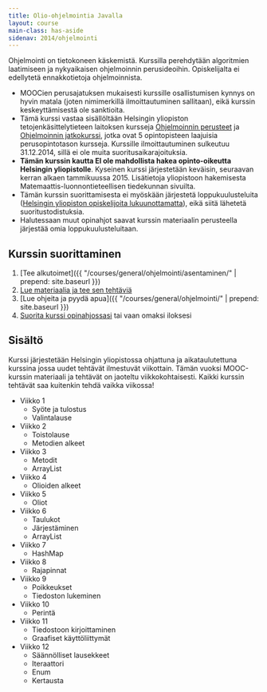 ```yaml
---
title: Olio-ohjelmointia Javalla
layout: course
main-class: has-aside
sidenav: 2014/ohjelmointi
---
```

Ohjelmointi on tietokoneen käskemistä. Kurssilla perehdytään algoritmien laatimiseen ja nykyaikaisen ohjelmoinnin perusideoihin. Opiskelijalta ei edellytetä ennakkotietoja ohjelmoinnista.

- MOOCien perusajatuksen mukaisesti kurssille osallistumisen kynnys on hyvin matala (joten nimimerkillä ilmoittautuminen sallitaan), eikä kurssin keskeyttämisestä ole sanktioita. 
- Tämä kurssi vastaa sisällöltään Helsingin yliopiston tetojenkäsittelytieteen laitoksen kursseja [Ohjelmoinnin perusteet](http://www.cs.helsinki.fi/courses/581325/) ja [Ohjelmoinnin jatkokurssi](http://www.cs.helsinki.fi/courses/582103/), jotka ovat 5 opintopisteen laajuisia perusopintotason kursseja. Kurssille ilmoittautuminen sulkeutuu 31.12.2014, sillä ei ole muita suoritusaikarajoituksia.
- **Tämän kurssin kautta EI ole mahdollista hakea opinto-oikeutta Helsingin yliopistolle**. Kyseinen kurssi järjestetään keväisin, seuraavan kerran alkaen tammikuussa 2015. Lisätietoja yliopistoon hakemisesta Matemaattis-luonnontieteellisen tiedekunnan sivuilta.
- Tämän kurssin suorittamisesta ei myöskään järjestetä loppukuulusteluita ([Helsingin yliopiston opiskelijoita lukuunottamatta](hy-opiskelijoille.html)), eikä siitä lähetetä suoritustodistuksia.
- Halutessaan muut opinahjot saavat kurssin materiaalin perusteella järjestää omia loppukuulusteluitaan.

## Kurssin suorittaminen

1. [Tee alkutoimet]({{ "/courses/general/ohjelmointi/asentaminen/" | prepend: site.baseurl }})
2. [Lue materiaalia ja tee sen tehtäviä](http://2014-ohjelmointi.mooc.fi/)
3. [Lue ohjeita ja pyydä apua]({{ "/courses/general/ohjelmointi/" | prepend: site.baseurl }})
4. [Suorita kurssi opinahjossasi](tiedoksi-opettajille.html) tai vaan omaksi iloksesi

## Sisältö

Kurssi järjestetään Helsingin yliopistossa ohjattuna ja aikataulutettuna kurssina jossa uudet tehtävät ilmestuvät viikottain. Tämän vuoksi MOOC-kurssin materiaali ja tehtävät on jaoteltu viikkokohtaisesti. Kaikki kurssin tehtävät saa kuitenkin tehdä vaikka viikossa!

- Viikko 1
	- Syöte ja tulostus
	- Valintalause
- Viikko 2
	- Toistolause
	- Metodien alkeet
- Viikko 3
	- Metodit
	- ArrayList
- Viikko 4
	- Olioiden alkeet
- Viikko 5
	- Oliot
- Viikko 6
	- Taulukot
	- Järjestäminen
	- ArrayList
- Viikko 7
	- HashMap
- Viikko 8
	- Rajapinnat
- Viikko 9
	- Poikkeukset
	- Tiedoston lukeminen
- Viikko 10
	- Perintä
- Viikko 11
	- Tiedostoon kirjoittaminen
	- Graafiset käyttöliittymät
- Viikko 12
	- Säännölliset lausekkeet
	- Iteraattori
	- Enum
	- Kertausta
